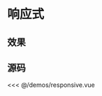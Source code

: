 # 响应式

## 效果

<ClientOnly>
  <DemoResponsive></DemoResponsive>
</ClientOnly>

## 源码

<<< @/demos/responsive.vue
